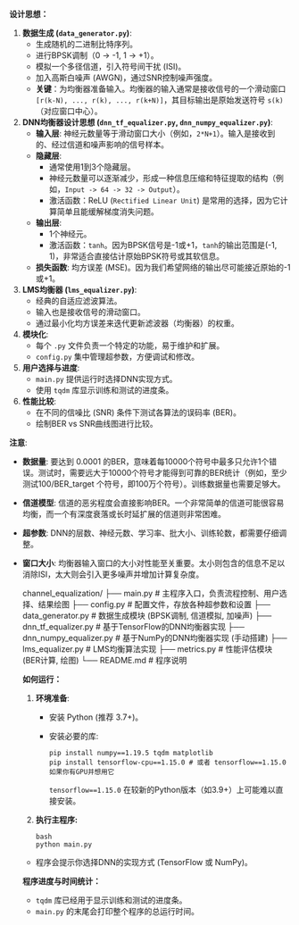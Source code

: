**设计思想：**

1. **数据生成 (`data_generator.py`)**:
   - 生成随机的二进制比特序列。
   - 进行BPSK调制（0 -> -1, 1 -> +1）。
   - 模拟一个多径信道，引入符号间干扰 (ISI)。
   - 加入高斯白噪声 (AWGN)，通过SNR控制噪声强度。
   - **关键**：为均衡器准备输入。均衡器的输入通常是接收信号的一个滑动窗口 `[r(k-N), ..., r(k), ..., r(k+N)]`，其目标输出是原始发送符号 `s(k)`（对应窗口中心）。
2. **DNN均衡器设计思想 (`dnn_tf_equalizer.py`, `dnn_numpy_equalizer.py`)**:
   - **输入层**: 神经元数量等于滑动窗口大小（例如，`2*N+1`）。输入是接收到的、经过信道和噪声影响的信号样本。
   - **隐藏层**:
     - 通常使用1到3个隐藏层。
     - 神经元数量可以逐渐减少，形成一种信息压缩和特征提取的结构（例如，`Input -> 64 -> 32 -> Output`）。
     - 激活函数：ReLU (`Rectified Linear Unit`) 是常用的选择，因为它计算简单且能缓解梯度消失问题。
   - **输出层**:
     - 1个神经元。
     - 激活函数：`tanh`。因为BPSK信号是-1或+1，`tanh`的输出范围是(-1, 1)，非常适合直接估计原始BPSK符号或其软信息。
   - **损失函数**: 均方误差 (MSE)。因为我们希望网络的输出尽可能接近原始的-1或+1。
3. **LMS均衡器 (`lms_equalizer.py`)**:
   - 经典的自适应滤波算法。
   - 输入也是接收信号的滑动窗口。
   - 通过最小化均方误差来迭代更新滤波器（均衡器）的权重。
4. **模块化**:
   - 每个 `.py` 文件负责一个特定的功能，易于维护和扩展。
   - `config.py` 集中管理超参数，方便调试和修改。
5. **用户选择与进度**:
   - `main.py` 提供运行时选择DNN实现方式。
   - 使用 `tqdm` 库显示训练和测试的进度条。
6. **性能比较**:
   - 在不同的信噪比 (SNR) 条件下测试各算法的误码率 (BER)。
   - 绘制BER vs SNR曲线图进行比较。

**注意**:

- **数据量**: 要达到 0.0001 的BER，意味着每10000个符号中最多只允许1个错误。测试时，需要远大于10000个符号才能得到可靠的BER统计（例如，至少测试100/BER_target 个符号，即100万个符号）。训练数据量也需要足够大。

- **信道模型**: 信道的恶劣程度会直接影响BER。一个非常简单的信道可能很容易均衡，而一个有深度衰落或长时延扩展的信道则非常困难。

- **超参数**: DNN的层数、神经元数、学习率、批大小、训练轮数，都需要仔细调整。

- **窗口大小**: 均衡器输入窗口的大小对性能至关重要。太小则包含的信息不足以消除ISI，太大则会引入更多噪声并增加计算复杂度。

  channel_equalization/
  ├── main.py                     # 主程序入口，负责流程控制、用户选择、结果绘图
  ├── config.py                   # 配置文件，存放各种超参数和设置
  ├── data_generator.py           # 数据生成模块 (BPSK调制, 信道模拟, 加噪声)
  ├── dnn_tf_equalizer.py         # 基于TensorFlow的DNN均衡器实现
  ├── dnn_numpy_equalizer.py      # 基于NumPy的DNN均衡器实现 (手动搭建)
  ├── lms_equalizer.py            # LMS均衡算法实现
  ├── metrics.py                  # 性能评估模块 (BER计算, 绘图)
  └── README.md                   # 程序说明 

  **如何运行：**

  1. **环境准备**:

     - 安装 Python (推荐 3.7+)。

     - 安装必要的库:

       ```
       pip install numpy==1.19.5 tqdm matplotlib
       pip install tensorflow-cpu==1.15.0 # 或者 tensorflow==1.15.0 如果你有GPU并想用它
       ```

       `tensorflow==1.15.0` 在较新的Python版本（如3.9+）上可能难以直接安装。

  2. **执行主程序:**

       ```
       bash 
       python main.py
       ```

  - 程序会提示你选择DNN的实现方式 (TensorFlow 或 NumPy)。

  **程序进度与时间统计：**

  - `tqdm` 库已经用于显示训练和测试的进度条。
  - `main.py` 的末尾会打印整个程序的总运行时间。


